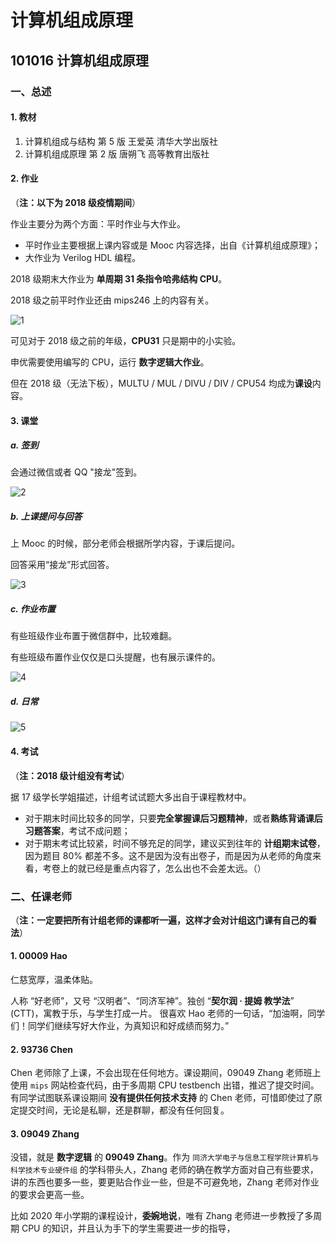 # 计算机组成原理

## 101016 计算机组成原理

### 一、总述

#### 1. 教材

1. 计算机组成与结构 第 5 版 王爱英 清华大学出版社
2. 计算机组成原理 第 2 版 唐朔飞 高等教育出版社

#### 2. 作业

（**注：以下为 2018 级疫情期间**）

作业主要分为两个方面：平时作业与大作业。

* 平时作业主要根据上课内容或是 Mooc 内容选择，出自《计算机组成原理》；
* 大作业为 Verilog HDL 编程。

2018 级期末大作业为 **单周期 31 条指令哈弗结构 CPU**。

2018 级之前平时作业还由 mips246 上的内容有关。

![1](./img/1.png)

可见对于 2018 级之前的年级，**CPU31** 只是期中的小实验。

申优需要使用编写的 CPU，运行 **数字逻辑大作业**。

但在 2018 级（无法下板），MULTU / MUL / DIVU / DIV / CPU54 均成为**课设**内容。

#### 3. 课堂

##### a. 签到

会通过微信或者 QQ "接龙"签到。

![2](./img/2.png)

##### b. 上课提问与回答

上 Mooc 的时候，部分老师会根据所学内容，于课后提问。

回答采用“接龙”形式回答。

![3](./img/3.png)

##### c. 作业布置

有些班级作业布置于微信群中，比较难翻。

有些班级布置作业仅仅是口头提醒，也有展示课件的。

![4](./img/4.png)

##### d. 日常

![5](./img/5.png)

#### 4. 考试

（**注：2018 级计组没有考试**）

据 17 级学长学姐描述，计组考试试题大多出自于课程教材中。

* 对于期末时间比较多的同学，只要**完全掌握课后习题精神**，或者**熟练背诵课后习题答案**，考试不成问题；
* 对于期末考试比较紧，时间不够充足的同学，建议买到往年的 **计组期末试卷**，因为题目 80% 都差不多。这不是因为没有出卷子，而是因为从老师的角度来看，考卷上的就已经是重点内容了，怎么出也不会差太远。（）

### 二、任课老师

（**注：一定要把所有计组老师的课都听一遍，这样才会对计组这门课有自己的看法**）

#### 1. 00009 Hao

仁慈宽厚，温柔体贴。

人称 “好老师”，又号 “汉明者”、“同济军神”。独创 “**契尔润 · 提姆 教学法**” (CTT)，寓教于乐，与学生打成一片。
很喜欢 Hao 老师的一句话，“加油啊，同学们！同学们继续写好大作业，为真知识和好成绩而努力。”

#### 2. 93736 Chen

Chen 老师除了上课，不会出现在任何地方。课设期间，09049 Zhang 老师班上使用 `mips` 网站检查代码，由于多周期 CPU testbench 出错，推迟了提交时间。
有同学试图联系课设期间 **没有提供任何技术支持** 的 Chen 老师，可惜即使过了原定提交时间，无论是私聊，还是群聊，都没有任何回复。

#### 3. 09049 Zhang

没错，就是 **数字逻辑** 的 **09049 Zhang**。作为 `同济大学电子与信息工程学院计算机与科学技术专业硬件组` 的学科带头人，Zhang 老师的确在教学方面对自己有些要求，讲的东西也要多一些，要更贴合作业一些，但是不可避免地，Zhang 老师对作业的要求会更高一些。

比如 2020 年小学期的课程设计，**委婉地说**，唯有 Zhang 老师进一步教授了多周期 CPU 的知识，并且认为手下的学生需要进一步的指导，

